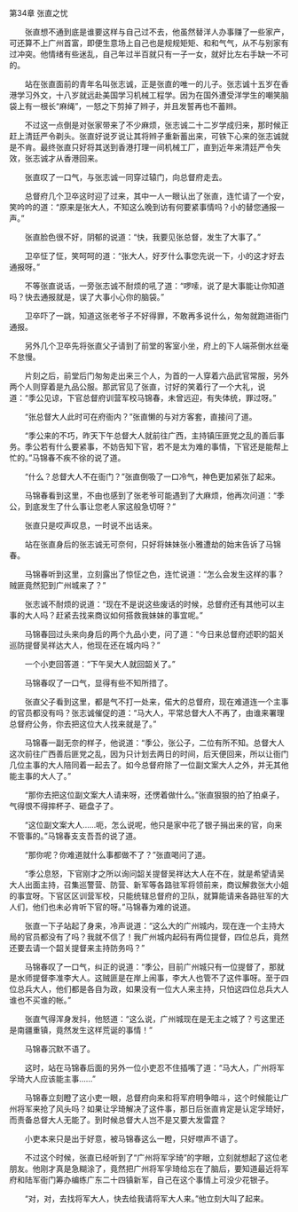 第34章 张直之忧

　　张直想不通到底是谁要这样与自己过不去，他虽然替洋人办事赚了一些家产，可还算不上广州首富，即便生意场上自己也是规规矩矩、和和气气，从不与别家有过冲突。他情绪有些迷乱，自己年过半百就只有一子一女，就好比左右手缺一不可的。

　　站在张直面前的青年名叫张志诚，正是张直的唯一的儿子。张志诚十五岁在香港学习外文，十八岁就远赴美国学习机械工程学。因为在国外遭受洋学生的嘲笑脑袋上有一根长“麻绳”，一怒之下剪掉了辫子，并且发誓再也不蓄辫。

　　不过这一点倒是对张家带来了不少麻烦，张志诚二十二岁学成归来，那时候正赶上清廷严令剃头。张直好说歹说让其将辫子重新蓄出来，可铁下心来的张志诚就是不肯。最终张直只好将其送到香港打理一间机械工厂，直到近年来清廷严令失效，张志诚才从香港回来。

　　张直叹了一口气，与张志诚一同穿过辕门，向总督府走去。

　　总督府几个卫卒这时迎了过来，其中一人一眼认出了张直，连忙请了一个安，笑吟吟的道：“原来是张大人，不知这么晚到访有何要紧事情吗？小的替您通报一声。”

　　张直脸色很不好，阴郁的说道：“快，我要见张总督，发生了大事了。”

　　卫卒怔了怔，笑呵呵的道：“张大人，好歹什么事您先说一下，小的这才好去通报呀。”

　　不等张直说话，一旁张志诚不耐烦的吼了道：“啰嗦，说了是大事能让你知道吗？快去通报就是，误了大事小心你的脑袋。”

　　卫卒吓了一跳，知道这张老爷子不好得罪，不敢再多说什么，匆匆就跑进衙门通报。

　　另外几个卫卒先将张直父子请到了前堂的客室小坐，府上的下人端茶倒水丝毫不怠慢。

　　片刻之后，前堂后门匆匆走出来三个人，为首的一人穿着六品武官常服，另外两个人则穿着是九品公服。那武官见了张直，讨好的笑着行了一个大礼，说道：“季公见谅，下官总督府训营军校马锦春，未曾远迎，有失体统，罪过呀。”

　　“张总督大人此时可在府衙内？”张直懒的与对方客套，直接问了道。

　　“季公来的不巧，昨天下午总督大人就前往广西，主持镇压匪党之乱的善后事务。季公若有什么要紧事，不妨告知下官，若不是太为难的事情，下官还是能帮上忙的。”马锦春不疾不徐的说了道。

　　“什么？总督大人不在衙门？”张直倒吸了一口冷气，神色更加紧张了起来。

　　马锦春看到这里，不由也感到了张老爷可能遇到了大麻烦，他再次问道：“季公，到底发生了什么事让您老人家这般急切呀？”

　　张直只是哎声叹息，一时说不出话来。

　　站在张直身后的张志诚无可奈何，只好将妹妹张小雅遭劫的始末告诉了马锦春。

　　马锦春听到这里，立刻露出了惊怔之色，连忙说道：“怎么会发生这样的事？贼匪竟然犯到广州城来了？”

　　张志诚不耐烦的说道：“现在不是说这些废话的时候，总督府还有其他可以主事的大人吗？赶紧去找来商议如何搭救我妹妹的事宜呢。”

　　马锦春回过头来向身后的两个九品小吏，问了道：“今日来总督府述职的韶关巡防提督吴祥达大人，他现在还在城内吗？”

　　一个小吏回答道：“下午吴大人就回韶关了。”

　　马锦春叹了一口气，显得有些不知所措了。

　　张直父子看到这里，都是气不打一处来，偌大的总督府，现在难道连一个主事的官员都没有吗？张志诚催促的道：“马大人，平常总督大人不再了，由谁来署理总督府公务，你去把这位大人找来就是了。”

　　马锦春一副无奈的样子，他说道：“季公，张公子，二位有所不知。总督大人这次前往广西善后匪党之乱，因为只计划去两日的时间，后天便回来，所以让衙门几位主事的大人陪同着一起去了。如今总督府除了一位副文案大人之外，并无其他能主事的大人了。”

　　“那你去把这位副文案大人请来呀，还愣着做什么。”张直狠狠的拍了拍桌子，气得恨不得摔杯子、砸盘子了。

　　“这位副文案大人……呃，怎么说呢，他只是家中花了银子捐出来的官，向来不管事的。”马锦春支支吾吾的说了道。

　　“那你呢？你难道就什么事都做不了？”张直喝问了道。

　　“季公息怒，下官刚才之所以询问韶关提督吴祥达大人在不在，就是希望请吴大人出面主持，召集巡警营、防营、新军等各路驻军将领前来，商议解救张大小姐的事宜呀。下官区区训营军校，只能统辖总督府的卫队，就算能请来各路驻军的大人们，他们也未必肯听下官的呀。”马锦春为难的说道。

　　张直一下子站起了身来，冷声说道：“这么大的广州城内，现在连一个主持大局的官员都没有了吗？我就不信了！我广州城内起码有两位提督，四位总兵，竟然还要去请一个韶关提督来主持防务吗？”

　　马锦春叹了一口气，纠正的说道：“季公，目前广州城只有一位提督了，那就是水师提督李准李大人。这贼匪是在岸上闹事，李大人也管不了这件事呀。至于四位总兵大人，他们都是各自为政，如果没有一位大人来主持，只怕这四位总兵大人谁也不买谁的帐。”

　　张直气得浑身发抖，他怒道：“这么说，广州城现在是无主之城了？亏这里还是南疆重镇，竟然发生这样荒诞的事情！”

　　马锦春沉默不语了。

　　这时，站在马锦春后面的另外一位小吏忍不住插嘴了道：“马大人，广州将军孚琦大人应该能主事……”

　　马锦春立刻瞪了这小吏一眼，总督府向来和将军府明争暗斗，这个时候能让广州将军来抢了风头吗？如果让孚琦解决了这件事，那日后张直肯定是认定孚琦好，而责备总督大人无能了。到时候总督大人岂不是又要大发雷霆？

　　小吏本来只是出于好意，被马锦春这么一瞪，只好噤声不语了。

　　不过这个时候，张直已经听到了“广州将军孚琦”的字眼，立刻就想起了这位老朋友。他刚才真是急糊涂了，竟然把广州将军孚琦给忘在了脑后，要知道最近将军府和陆军衙门筹办编练广东二十四镇新军，自己在这个事情上可没少花银子。

　　“对，对，去找将军大人，快去给我请将军大人来。”他立刻大叫了起来。
